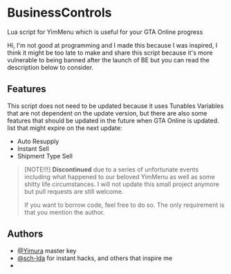 # BusinessControls
Lua script for YimMenu which is useful for your GTA Online progress

Hi, I'm not good at programming and I made this because I was inspired, I think it might be too late to make and share this script because it's more vulnerable to being banned after the launch of BE but you can read the description below to consider.

## Features
This script does not need to be updated because it uses Tunables Variables that are not dependent on the update version, but there are also some features that should be updated in the future when GTA Online is updated. list that might expire on the next update:

- Auto Resupply
- Instant Sell
- Shipment Type Sell

> [NOTE!!!]
> **Discontinued** due to a series of unfortunate events including what happened to our beloved YimMenu as well as some shitty life circumstances. I will not update this small project anymore but pull requests are still welcome.
> 
> If you want to borrow code, feel free to do so. The only requirement is that you mention the author.

## Authors
- [@Yimura](https://www.github.com/Yimura) master key
- [@sch-lda](https://www.github.com/sch-lda) for instant hacks, and others that inspire me
- 
